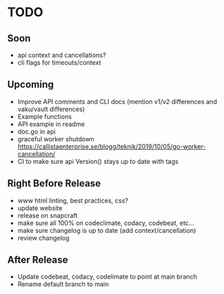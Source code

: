 # TODO

## Soon

- api context and cancellations?
- cli flags for timeouts/context

## Upcoming

- Improve API comments and CLI docs (mention v1/v2 differences and vaku/vault differences)
- Example functions
- API example in readme
- doc.go in api
- graceful worker shutdown <https://callistaenterprise.se/blogg/teknik/2019/10/05/go-worker-cancellation/>
- CI to make sure api Version() stays up to date with tags

## Right Before Release

- www html linting, best practices, css?
- update website
- release on snapcraft
- make sure all 100% on codeclimate, codacy, codebeat, etc...
- make sure changelog is up to date (add context/cancellation)
- review changelog

## After Release

- Update codebeat, codacy, codelimate to point at main branch
- Rename default branch to main
